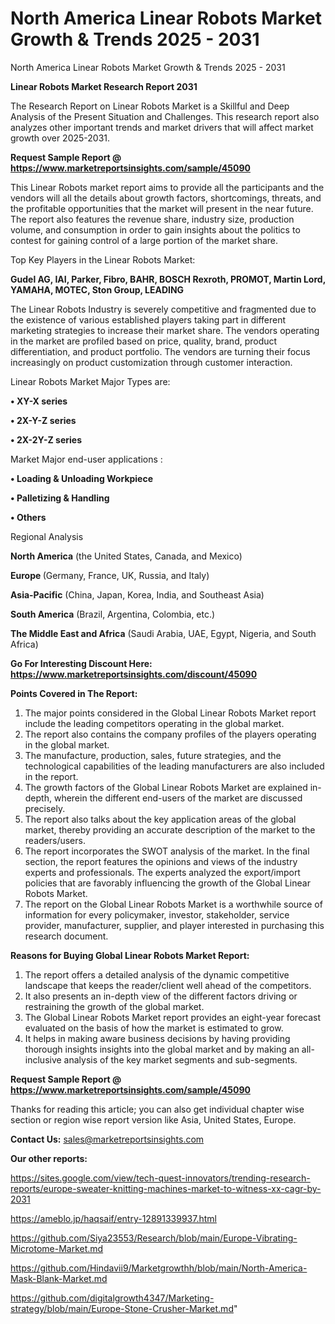 # North America Linear Robots Market Growth & Trends 2025 - 2031
 North America Linear Robots Market Growth & Trends 2025 - 2031

<strong>Linear Robots Market Research Report 2031</strong>

The Research Report on Linear Robots Market is a Skillful and Deep Analysis of the Present Situation and Challenges. This research report also analyzes other important trends and market drivers that will affect market growth over 2025-2031.

<strong>Request Sample Report @ <a href=https://www.marketreportsinsights.com/sample/45090>https://www.marketreportsinsights.com/sample/45090</a></strong>

This Linear Robots market report aims to provide all the participants and the vendors will all the details about growth factors, shortcomings, threats, and the profitable opportunities that the market will present in the near future. The report also features the revenue share, industry size, production volume, and consumption in order to gain insights about the politics to contest for gaining control of a large portion of the market share.

Top Key Players in the Linear Robots Market:

<strong>Gudel AG, IAI, Parker, Fibro, BAHR, BOSCH Rexroth, PROMOT, Martin Lord, YAMAHA, MOTEC, Ston Group, LEADING</strong>

The Linear Robots Industry is severely competitive and fragmented due to the existence of various established players taking part in different marketing strategies to increase their market share. The vendors operating in the market are profiled based on price, quality, brand, product differentiation, and product portfolio. The vendors are turning their focus increasingly on product customization through customer interaction.

Linear Robots Market Major Types are:

<strong>•  XY-X series

•  2X-Y-Z series

•  2X-2Y-Z series</strong>

Market Major end-user applications :

<strong>•  Loading & Unloading Workpiece

•  Palletizing & Handling

•  Others</strong>

Regional Analysis

</u><strong><b>North America</b></strong> (the United States, Canada, and Mexico)

<strong><b>Europe </b></strong>(Germany, France, UK, Russia, and Italy)

<strong><b>Asia-Pacific</b></strong> (China, Japan, Korea, India, and Southeast Asia)

<strong><b>South America</b></strong> (Brazil, Argentina, Colombia, etc.)

<strong><b>The Middle East and Africa</b></strong> (Saudi Arabia, UAE, Egypt, Nigeria, and South Africa)

<strong>Go For Interesting Discount Here: <a href=https://www.marketreportsinsights.com/discount/45090>https://www.marketreportsinsights.com/discount/45090</a></strong>

<strong>Points Covered in The Report:</strong>
<ol>
  <li>The major points considered in the Global Linear Robots Market report include the leading competitors operating in the global market.</li>
  <li>The report also contains the company profiles of the players operating in the global market.</li>
  <li>The manufacture, production, sales, future strategies, and the technological capabilities of the leading manufacturers are also included in the report.</li>
  <li>The growth factors of the Global Linear Robots Market are explained in-depth, wherein the different end-users of the market are discussed precisely.</li>
  <li>The report also talks about the key application areas of the global market, thereby providing an accurate description of the market to the readers/users.</li>
  <li>The report incorporates the SWOT analysis of the market. In the final section, the report features the opinions and views of the industry experts and professionals. The experts analyzed the export/import policies that are favorably influencing the growth of the Global Linear Robots Market.</li>
  <li>The report on the Global Linear Robots Market is a worthwhile source of information for every policymaker, investor, stakeholder, service provider, manufacturer, supplier, and player interested in purchasing this research document.</li>
</ol>
<strong>Reasons for Buying Global Linear Robots Market Report:</strong>

<ol>
  <li>The report offers a detailed analysis of the dynamic competitive landscape that keeps the reader/client well ahead of the competitors.</li>
  <li>It also presents an in-depth view of the different factors driving or restraining the growth of the global market.</li>
  <li>The Global Linear Robots Market report provides an eight-year forecast evaluated on the basis of how the market is estimated to grow.</li>
  <li>It helps in making aware business decisions by having providing thorough insights insights into the global market and by making an all-inclusive analysis of the key market segments and sub-segments.</li>
</ol>
<strong>Request Sample Report @ <a href=https://www.marketreportsinsights.com/sample/45090>https://www.marketreportsinsights.com/sample/45090</a></strong>


Thanks for reading this article; you can also get individual chapter wise section or region wise report version like Asia, United States, Europe.

<strong>Contact Us:</strong>
sales@marketreportsinsights.com

<strong>Our other reports:</strong>

<a href=https://sites.google.com/view/tech-quest-innovators/trending-research-reports/europe-sweater-knitting-machines-market-to-witness-xx-cagr-by-2031>https://sites.google.com/view/tech-quest-innovators/trending-research-reports/europe-sweater-knitting-machines-market-to-witness-xx-cagr-by-2031</a>

<a href=https://ameblo.jp/haqsaif/entry-12891339937.html>https://ameblo.jp/haqsaif/entry-12891339937.html</a>

<a href=https://github.com/Siya23553/Research/blob/main/Europe-Vibrating-Microtome-Market.md>https://github.com/Siya23553/Research/blob/main/Europe-Vibrating-Microtome-Market.md</a>

<a href=https://github.com/Hindavii9/Marketgrowthh/blob/main/North-America-Mask-Blank-Market.md>https://github.com/Hindavii9/Marketgrowthh/blob/main/North-America-Mask-Blank-Market.md</a>

<a href=https://github.com/digitalgrowth4347/Marketing-strategy/blob/main/Europe-Stone-Crusher-Market.md>https://github.com/digitalgrowth4347/Marketing-strategy/blob/main/Europe-Stone-Crusher-Market.md</a>"
